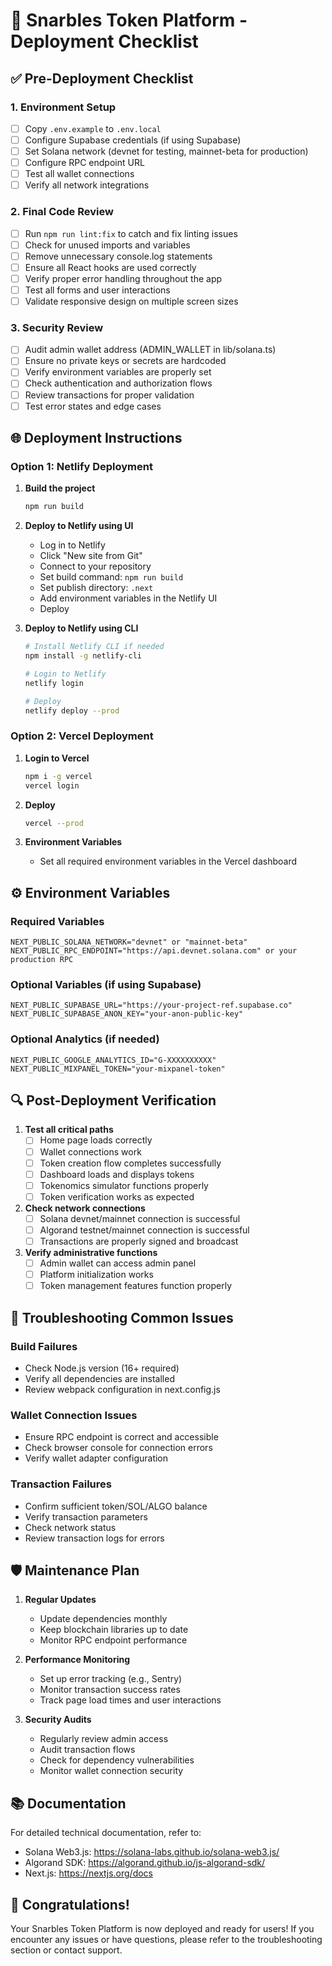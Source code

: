 # 🚀 Snarbles Token Platform - Deployment Checklist

## ✅ Pre-Deployment Checklist

### 1. **Environment Setup**
- [ ] Copy `.env.example` to `.env.local`
- [ ] Configure Supabase credentials (if using Supabase)
- [ ] Set Solana network (devnet for testing, mainnet-beta for production)
- [ ] Configure RPC endpoint URL
- [ ] Test all wallet connections
- [ ] Verify all network integrations

### 2. **Final Code Review**
- [ ] Run `npm run lint:fix` to catch and fix linting issues
- [ ] Check for unused imports and variables
- [ ] Remove unnecessary console.log statements
- [ ] Ensure all React hooks are used correctly
- [ ] Verify proper error handling throughout the app
- [ ] Test all forms and user interactions
- [ ] Validate responsive design on multiple screen sizes

### 3. **Security Review**
- [ ] Audit admin wallet address (ADMIN_WALLET in lib/solana.ts)
- [ ] Ensure no private keys or secrets are hardcoded
- [ ] Verify environment variables are properly set
- [ ] Check authentication and authorization flows
- [ ] Review transactions for proper validation
- [ ] Test error states and edge cases

## 🌐 Deployment Instructions

### **Option 1: Netlify Deployment**

1. **Build the project**
   ```bash
   npm run build
   ```

2. **Deploy to Netlify using UI**
   - Log in to Netlify
   - Click "New site from Git"
   - Connect to your repository
   - Set build command: `npm run build`
   - Set publish directory: `.next`
   - Add environment variables in the Netlify UI
   - Deploy

3. **Deploy to Netlify using CLI**
   ```bash
   # Install Netlify CLI if needed
   npm install -g netlify-cli
   
   # Login to Netlify
   netlify login
   
   # Deploy
   netlify deploy --prod
   ```

### **Option 2: Vercel Deployment**

1. **Login to Vercel**
   ```bash
   npm i -g vercel
   vercel login
   ```

2. **Deploy**
   ```bash
   vercel --prod
   ```

3. **Environment Variables**
   - Set all required environment variables in the Vercel dashboard

## ⚙️ Environment Variables

### **Required Variables**
```env
NEXT_PUBLIC_SOLANA_NETWORK="devnet" or "mainnet-beta"
NEXT_PUBLIC_RPC_ENDPOINT="https://api.devnet.solana.com" or your production RPC
```

### **Optional Variables (if using Supabase)**
```env
NEXT_PUBLIC_SUPABASE_URL="https://your-project-ref.supabase.co"
NEXT_PUBLIC_SUPABASE_ANON_KEY="your-anon-public-key"
```

### **Optional Analytics (if needed)**
```env
NEXT_PUBLIC_GOOGLE_ANALYTICS_ID="G-XXXXXXXXXX"
NEXT_PUBLIC_MIXPANEL_TOKEN="your-mixpanel-token"
```

## 🔍 Post-Deployment Verification

1. **Test all critical paths**
   - [ ] Home page loads correctly
   - [ ] Wallet connections work
   - [ ] Token creation flow completes successfully
   - [ ] Dashboard loads and displays tokens
   - [ ] Tokenomics simulator functions properly
   - [ ] Token verification works as expected

2. **Check network connections**
   - [ ] Solana devnet/mainnet connection is successful
   - [ ] Algorand testnet/mainnet connection is successful
   - [ ] Transactions are properly signed and broadcast

3. **Verify administrative functions**
   - [ ] Admin wallet can access admin panel
   - [ ] Platform initialization works
   - [ ] Token management features function properly

## 🔧 Troubleshooting Common Issues

### **Build Failures**
- Check Node.js version (16+ required)
- Verify all dependencies are installed
- Review webpack configuration in next.config.js

### **Wallet Connection Issues**
- Ensure RPC endpoint is correct and accessible
- Check browser console for connection errors
- Verify wallet adapter configuration

### **Transaction Failures**
- Confirm sufficient token/SOL/ALGO balance
- Verify transaction parameters
- Check network status
- Review transaction logs for errors

## 🛡️ Maintenance Plan

1. **Regular Updates**
   - Update dependencies monthly
   - Keep blockchain libraries up to date
   - Monitor RPC endpoint performance

2. **Performance Monitoring**
   - Set up error tracking (e.g., Sentry)
   - Monitor transaction success rates
   - Track page load times and user interactions

3. **Security Audits**
   - Regularly review admin access
   - Audit transaction flows
   - Check for dependency vulnerabilities
   - Monitor wallet connection security

## 📚 Documentation

For detailed technical documentation, refer to:
- Solana Web3.js: https://solana-labs.github.io/solana-web3.js/
- Algorand SDK: https://algorand.github.io/js-algorand-sdk/
- Next.js: https://nextjs.org/docs

## 🎉 Congratulations!

Your Snarbles Token Platform is now deployed and ready for users! If you encounter any issues or have questions, please refer to the troubleshooting section or contact support.